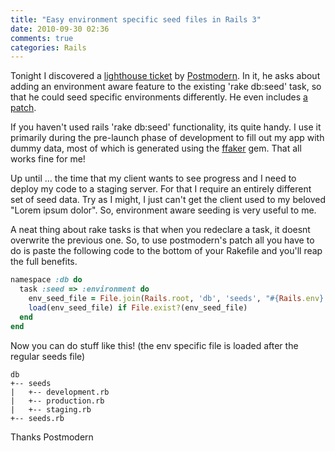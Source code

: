 ```yaml
---
title: "Easy environment specific seed files in Rails 3"
date: 2010-09-30 02:36
comments: true
categories: Rails
---
```


Tonight I discovered a [lighthouse ticket](https://rails.lighthouseapp.com/projects/8994/tickets/4908-feature-request-db-seed-files-for-each-environment) by [Postmodern](http://houseofpostmodern.wordpress.com/). In it, he asks about adding an environment aware feature to the existing 'rake db:seed' task, so that he could seed specific environments differently. He even includes [a patch](http://github.com/postmodern/rails/commit/7dd0718239c6747e1a6981aed9b9c406532e9828).

If you haven't used rails 'rake db:seed' functionality, its quite handy. I use it primarily during the pre-launch phase of development to fill out my app with dummy data, most of which is generated using the [ffaker](http://github.com/EmmanuelOga/ffaker) gem. That all works fine for me!

Up until ... the time that my client wants to see progress and I need to deploy my code to a staging server. For that I require an entirely different set of seed data. Try as I might, I just can't get the client used to my beloved "Lorem ipsum dolor". So, environment aware seeding is very useful to me.

A neat thing about rake tasks is that when you redeclare a task, it doesnt overwrite the previous one. So, to use postmodern's patch all you have to do is paste the following code to the bottom of your Rakefile and you'll reap the full benefits.

~~~ ruby
namespace :db do
  task :seed => :environment do
    env_seed_file = File.join(Rails.root, 'db', 'seeds', "#{Rails.env}.rb")
    load(env_seed_file) if File.exist?(env_seed_file)
  end
end
~~~

Now you can do stuff like this! (the env specific file is loaded after the regular seeds file)

~~~
db
+-- seeds
|   +-- development.rb
|   +-- production.rb
|   +-- staging.rb
+-- seeds.rb
~~~

Thanks Postmodern

